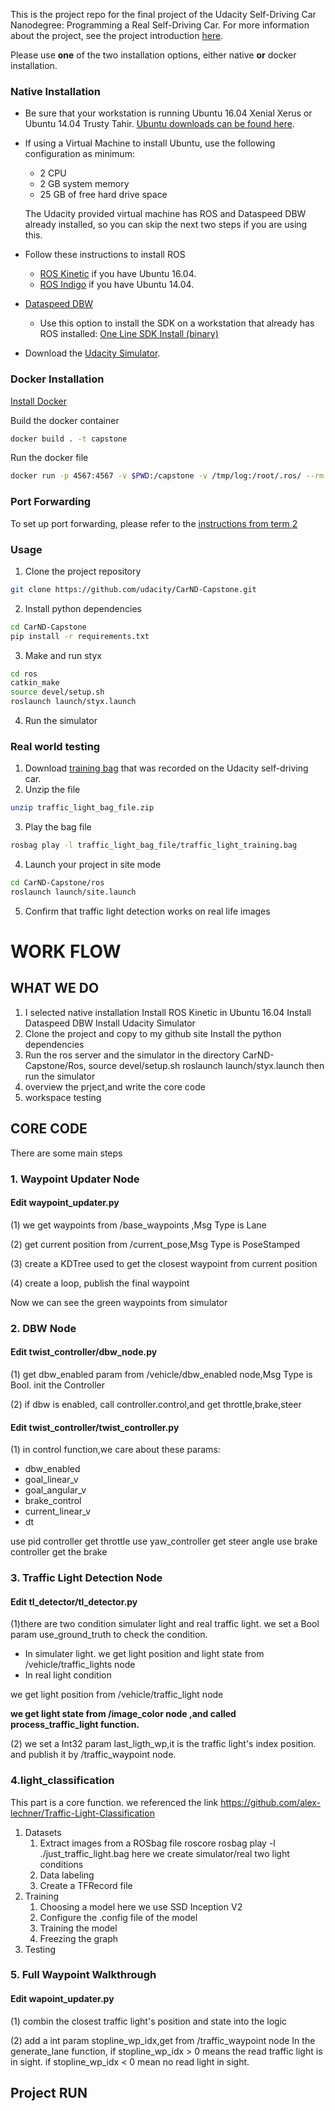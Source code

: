 This is the project repo for the final project of the Udacity Self-Driving Car Nanodegree: Programming a Real Self-Driving Car. For more information about the project, see the project introduction [here](https://classroom.udacity.com/nanodegrees/nd013/parts/6047fe34-d93c-4f50-8336-b70ef10cb4b2/modules/e1a23b06-329a-4684-a717-ad476f0d8dff/lessons/462c933d-9f24-42d3-8bdc-a08a5fc866e4/concepts/5ab4b122-83e6-436d-850f-9f4d26627fd9).

Please use **one** of the two installation options, either native **or** docker installation.

### Native Installation

* Be sure that your workstation is running Ubuntu 16.04 Xenial Xerus or Ubuntu 14.04 Trusty Tahir. [Ubuntu downloads can be found here](https://www.ubuntu.com/download/desktop).
* If using a Virtual Machine to install Ubuntu, use the following configuration as minimum:
  * 2 CPU
  * 2 GB system memory
  * 25 GB of free hard drive space

  The Udacity provided virtual machine has ROS and Dataspeed DBW already installed, so you can skip the next two steps if you are using this.

* Follow these instructions to install ROS
  * [ROS Kinetic](http://wiki.ros.org/kinetic/Installation/Ubuntu) if you have Ubuntu 16.04.
  * [ROS Indigo](http://wiki.ros.org/indigo/Installation/Ubuntu) if you have Ubuntu 14.04.
* [Dataspeed DBW](https://bitbucket.org/DataspeedInc/dbw_mkz_ros)
  * Use this option to install the SDK on a workstation that already has ROS installed: [One Line SDK Install (binary)](https://bitbucket.org/DataspeedInc/dbw_mkz_ros/src/81e63fcc335d7b64139d7482017d6a97b405e250/ROS_SETUP.md?fileviewer=file-view-default)
* Download the [Udacity Simulator](https://github.com/udacity/CarND-Capstone/releases).

### Docker Installation
[Install Docker](https://docs.docker.com/engine/installation/)

Build the docker container
```bash
docker build . -t capstone
```

Run the docker file
```bash
docker run -p 4567:4567 -v $PWD:/capstone -v /tmp/log:/root/.ros/ --rm -it capstone
```

### Port Forwarding
To set up port forwarding, please refer to the [instructions from term 2](https://classroom.udacity.com/nanodegrees/nd013/parts/40f38239-66b6-46ec-ae68-03afd8a601c8/modules/0949fca6-b379-42af-a919-ee50aa304e6a/lessons/f758c44c-5e40-4e01-93b5-1a82aa4e044f/concepts/16cf4a78-4fc7-49e1-8621-3450ca938b77)

### Usage

1. Clone the project repository
```bash
git clone https://github.com/udacity/CarND-Capstone.git
```

2. Install python dependencies
```bash
cd CarND-Capstone
pip install -r requirements.txt
```
3. Make and run styx
```bash
cd ros
catkin_make
source devel/setup.sh
roslaunch launch/styx.launch
```
4. Run the simulator

### Real world testing
1. Download [training bag](https://s3-us-west-1.amazonaws.com/udacity-selfdrivingcar/traffic_light_bag_file.zip) that was recorded on the Udacity self-driving car.
2. Unzip the file
```bash
unzip traffic_light_bag_file.zip
```
3. Play the bag file
```bash
rosbag play -l traffic_light_bag_file/traffic_light_training.bag
```
4. Launch your project in site mode
```bash
cd CarND-Capstone/ros
roslaunch launch/site.launch
```
5. Confirm that traffic light detection works on real life images
# WORK FLOW

## WHAT WE DO
1. I selected native installation
   Install ROS Kinetic in Ubuntu 16.04
   Install Dataspeed DBW
   Install Udacity Simulator
2. Clone the project and copy to my github site
   Install the python dependencies
3. Run the ros server and the simulator
   in the directory CarND-Capstone/Ros,
   source devel/setup.sh
   roslaunch launch/styx.launch
   then run the simulator
4. overview the prject,and write the core code
5. workspace testing

## CORE CODE
There are some main steps

### 1.  Waypoint Updater Node
#### Edit waypoint_updater.py 

(1) we get waypoints from /base_waypoints ,Msg Type is Lane

(2) get current position from /current_pose,Msg Type is PoseStamped

(3) create a KDTree used to get the closest waypoint from current position

(4) create a loop, publish the final waypoint

Now we can see the green waypoints from simulator


### 2. DBW Node

#### Edit twist_controller/dbw_node.py 

(1) get dbw_enabled param from /vehicle/dbw_enabled node,Msg Type is Bool.
init the Controller

(2) if dbw is enabled, call controller.control,and get throttle,brake,steer

#### Edit twist_controller/twist_controller.py

(1) in control function,we care about these params:
	
* dbw_enabled
* goal_linear_v
* goal_angular_v
* brake_control
* current_linear_v
* dt

use pid controller get throttle
use yaw_controller get steer angle
use brake controller get the brake

### 3. Traffic Light Detection Node

#### Edit tl_detector/tl_detector.py
(1)there are two condition simulater light and real traffic light. 
we set a Bool param use_ground_truth to check the condition.

* In simulater light.
we get light position and light state from /vehicle/traffic_lights node
* In real light condition

we get light position from /vehicle/traffic_light node

**we get light state from /image_color node ,and called process_traffic_light function.**

(2)
we set a Int32 param last_ligth_wp,it is the traffic light's index position.
and publish it by /traffic_waypoint node.


### 4.light_classification
This part is a core function.
we referenced the link https://github.com/alex-lechner/Traffic-Light-Classification

1. Datasets
    1. Extract images from a ROSbag file
roscore
rosbag play -l ./just_traffic_light.bag
here we create simulator/real two light conditions
    2. Data labeling
    3. Create a TFRecord file
2. Training
    1. Choosing a model
here we use SSD Inception V2
    2. Configure the .config file of the model
    4. Training the model
    5. Freezing the graph
3. Testing


### 5. Full Waypoint Walkthrough

#### Edit wapoint_updater.py

(1) combin the closest traffic light's position and state into the logic

(2) add a int param stopline_wp_idx,get from /traffic_waypoint node 
In the generate_lane function, if  stopline_wp_idx > 0 means the read traffic light
is in sight. if stopline_wp_idx < 0 mean no read light in sight.

## Project RUN



